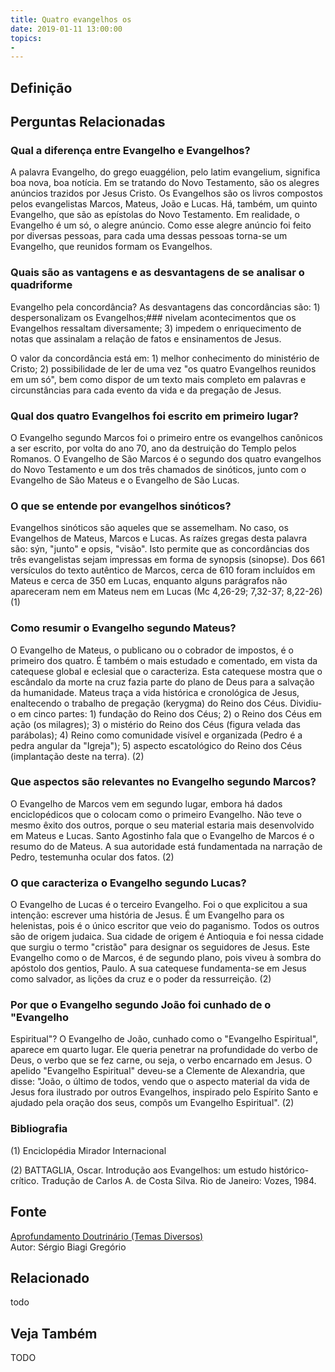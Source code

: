```yaml
---
title: Quatro evangelhos os
date: 2019-01-11 13:00:00
topics: 
- 
---
```


## Definição


## Perguntas Relacionadas

### Qual a diferença entre Evangelho e Evangelhos?
A palavra Evangelho, do grego euaggélion, pelo latim evangelium,
significa boa nova, boa notícia. Em se tratando do Novo Testamento, são
os alegres anúncios trazidos por Jesus Cristo. Os Evangelhos são os
livros compostos pelos evangelistas Marcos, Mateus, João e Lucas. Há,
também, um quinto Evangelho, que são as epístolas do Novo Testamento. Em
realidade, o Evangelho é um só, o alegre anúncio. Como esse alegre
anúncio foi feito por diversas pessoas, para cada uma dessas pessoas
torna-se um Evangelho, que reunidos formam os Evangelhos.

### Quais são as vantagens e as desvantagens de se analisar o quadriforme
Evangelho pela concordância?
As desvantagens das concordâncias são: 1) despersonalizam os Evangelhos;### nivelam acontecimentos que os Evangelhos ressaltam diversamente; 3)
impedem o enriquecimento de notas que assinalam a relação de fatos e
ensinamentos de Jesus.

O valor da concordância está em: 1) melhor conhecimento do ministério de
Cristo; 2) possibilidade de ler de uma vez "os quatro Evangelhos
reunidos em um só", bem como dispor de um texto mais completo em
palavras e circunstâncias para cada evento da vida e da pregação de
Jesus.

### Qual dos quatro Evangelhos foi escrito em primeiro lugar?
O Evangelho segundo Marcos foi o primeiro entre os evangelhos canônicos
a ser escrito, por volta do ano 70, ano da destruição do Templo pelos
Romanos. O Evangelho de São Marcos é o segundo dos quatro evangelhos
do Novo Testamento e um dos três chamados de sinóticos, junto com o
Evangelho de São Mateus e o Evangelho de São Lucas.

### O que se entende por evangelhos sinóticos?
Evangelhos sinóticos são aqueles que se assemelham. No caso, os
Evangelhos de Mateus, Marcos e Lucas. As raízes gregas desta palavra
são: sýn, "junto" e opsis, "visão". Isto permite que as
concordâncias dos três evangelistas sejam impressas em forma de
synopsis (sinopse). Dos 661 versículos do texto autêntico de Marcos,
cerca de 610 foram incluídos em Mateus e cerca de 350 em Lucas, enquanto
alguns parágrafos não apareceram nem em Mateus nem em Lucas (Mc 4,26-29;
7,32-37; 8,22-26) (1)

### Como resumir o Evangelho segundo Mateus?
O Evangelho de Mateus, o publicano ou o cobrador de impostos, é o
primeiro dos quatro. É também o mais estudado e comentado, em vista da
catequese global e eclesial que o caracteriza. Esta catequese mostra que
o escândalo da morte na cruz fazia parte do plano de Deus para a
salvação da humanidade. Mateus traça a vida histórica e cronológica de
Jesus, enaltecendo o trabalho de pregação (kerygma) do Reino dos Céus.
Dividiu-o em cinco partes: 1) fundação do Reino dos Céus; 2) o Reino
dos Céus em ação (os milagres); 3) o mistério do Reino dos Céus
(figura velada das parábolas); 4) Reino como comunidade visível e
organizada (Pedro é a pedra angular da "Igreja"); 5) aspecto
escatológico do Reino dos Céus (implantação deste na terra). (2)

### Que aspectos são relevantes no Evangelho segundo Marcos?
O Evangelho de Marcos vem em segundo lugar, embora há dados
enciclopédicos que o colocam como o primeiro Evangelho. Não teve o mesmo
êxito dos outros, porque o seu material estaria mais desenvolvido em
Mateus e Lucas. Santo Agostinho fala que o Evangelho de Marcos é o
resumo do de Mateus. A sua autoridade está fundamentada na narração de
Pedro, testemunha ocular dos fatos. (2)

### O que caracteriza o Evangelho segundo Lucas?
O Evangelho de Lucas é o terceiro Evangelho. Foi o que explicitou a sua
intenção: escrever uma história de Jesus. É um Evangelho para os
helenistas, pois é o único escritor que veio do paganismo. Todos os
outros são de origem judaica. Sua cidade de origem é Antioquia e foi
nessa cidade que surgiu o termo "cristão" para designar os seguidores de
Jesus. Este Evangelho como o de Marcos, é de segundo plano, pois viveu à
sombra do apóstolo dos gentios, Paulo. A sua catequese fundamenta-se em
Jesus como salvador, as lições da cruz e o poder da ressurreição. (2)

### Por que o Evangelho segundo João foi cunhado de o "Evangelho
Espiritual"?
O Evangelho de João, cunhado como o "Evangelho Espiritual", aparece em
quarto lugar. Ele queria penetrar na profundidade do verbo de Deus, o
verbo que se fez carne, ou seja, o verbo encarnado em Jesus. O apelido
"Evangelho Espiritual" deveu-se a Clemente de Alexandria, que disse:
"João, o último de todos, vendo que o aspecto material da vida de Jesus
fora ilustrado por outros Evangelhos, inspirado pelo Espírito Santo e
ajudado pela oração dos seus, compôs um Evangelho Espiritual". (2)







### Bibliografia
(1) Enciclopédia Mirador Internacional

(2) BATTAGLIA, Oscar. Introdução aos Evangelhos: um estudo
histórico-crítico. Tradução de Carlos A. de Costa Silva. Rio de Janeiro:
Vozes, 1984.

## Fonte
[Aprofundamento Doutrinário (Temas Diversos)](https://sites.google.com/view/aprofundamentodoutrinario/quatro-evangelhos-os)  
Autor: Sérgio Biagi Gregório



## Relacionado
todo

## Veja Também
TODO


